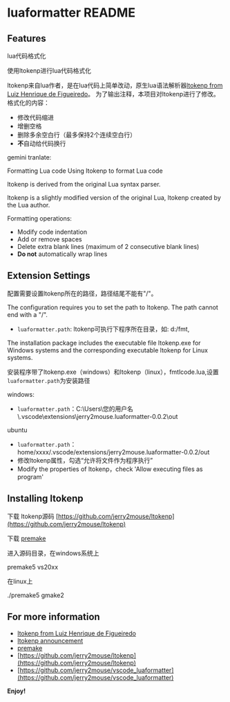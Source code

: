 # luaformatter README

## Features

lua代码格式化

使用ltokenp进行lua代码格式化

ltokenp来自lua作者，是在lua代码上简单改动，原生lua语法解析器[ltokenp from Luiz Henrique de Figueiredo](http://www.tecgraf.puc-rio.br/~lhf/ftp/lua/#ltokenp)。
为了输出注释，本项目对ltokenp进行了修改。
格式化的内容：

* 修改代码缩进
* 增删空格
* 删除多余空白行（最多保持2个连续空白行）
* **不**自动给代码换行

gemini tranlate:

Formatting Lua code
Using ltokenp to format Lua code

ltokenp is derived from the original Lua syntax parser. 

ltokenp is a slightly modified version of the original Lua, ltokenp created by the Lua author.

Formatting operations:
* Modify code indentation
* Add or remove spaces
* Delete extra blank lines (maximum of 2 consecutive blank lines)
* **Do not** automatically wrap lines

## Extension Settings

配置需要设置ltokenp所在的路径，路径结尾不能有"/"。

The configuration requires you to set the path to ltokenp. The path cannot end with a "/".


* `luaformatter.path`: ltokenp可执行下程序所在目录，如: d:/fmt,

The installation package includes the executable file ltokenp.exe for Windows systems and the corresponding executable ltokenp for Linux systems.

安装程序带了ltokenp.exe（windows）和ltokenp（linux），fmtlcode.lua,设置`luaformatter.path`为安装路径

windows:
* `luaformatter.path`：C:\Users\您的用户名\\.vscode\extensions\jerry2mouse.luaformatter-0.0.2\out

ubuntu

* `luaformatter.path`：home/xxxx/.vscode/extensions/jerry2mouse.luaformatter-0.0.2/out
* 修改ltokenp属性，勾选“允许将文件作为程序执行”
* Modify the properties of ltokenp，check 'Allow executing files as program'

## Installing ltokenp


下载 ltokenp源码 [https://github.com/jerry2mouse/ltokenp](https://github.com/jerry2mouse/ltokenp) 

下载 [premake](https://premake.github.io/)

进入源码目录，在windows系统上

premake5 vs20xx

在linux上

./premake5 gmake2

## For more information


* [ltokenp from Luiz Henrique de Figueiredo](http://www.tecgraf.puc-rio.br/~lhf/ftp/lua/#ltokenp)
* [ltokenp  announcement](http://lua-users.org/lists/lua-l/2018-07/msg00683.html)
* [premake](https://premake.github.io/)
* [https://github.com/jerry2mouse/ltokenp](https://github.com/jerry2mouse/ltokenp) 
* [https://github.com/jerry2mouse/vscode_luaformatter](https://github.com/jerry2mouse/vscode_luaformatter) 

**Enjoy!**

